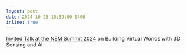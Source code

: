 ```yaml
---
layout: post
date: 2024-10-23 15:59:00-0400
inline: true
---
```


<a href="https://av.dfki.de/2024/10/invited-talk-of-dr-jason-rambach-at-the-nem-summit-2024/?team_id=10">Invited Talk at the NEM Summit 2024</a> on Building Virtual Worlds with 3D Sensing and AI
